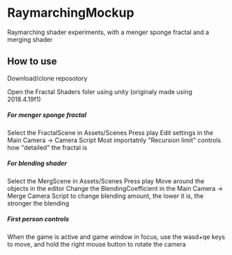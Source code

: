 # RaymarchingMockup
Raymarching shader experiments, with a menger sponge fractal and a merging shader

## How to use
Download/clone reposotory

Open the Fractal Shaders foler using unity (originaly made using 2018.4.19f1)

##### For menger sponge fractal
Select the FractalScene in Assets/Scenes
Press play
Edit settings in the Main Camera -> Camera Script
Most importatnly "Recursion limit" controls how "detailed" the fractal is

##### For blending shader
Select the MergScene in Assets/Scenes
Press play
Move around the objects in the editor
Change the BlendingCoefficient in the Main Camera -> Merge Camera Script to change blending amount,
the lower it is, the stronger the blending

##### First person controls
When the game is active and game window in focus, use the wasd+qe keys to move, and hold the right mouse button to rotate the camera
